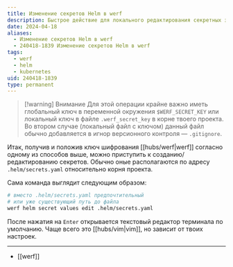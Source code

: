 ```yaml
---
title: Изменение секретов Helm в werf
description: Быстрое действие для локального редактирования секретных значений Helm в проекте, управляемым werf
date: 2024-04-18
aliases:
  - Изменение секретов Helm в werf
  - 240418-1839 Изменение секретов Helm в werf
tags:
  - werf
  - helm
  - kubernetes
uid: 240418-1839
type: permanent
---
```


> [!warning] Внимание
> Для этой операции крайне важно иметь глобальный ключ в переменной окружения `$WERF_SECRET_KEY` или локальный ключ в файле `.werf_secret_key` в корне твоего проекта. Во втором случае (локальный файл с ключом) данный файл обычно добавляется в игнор версионного контроля — `.gitignore`.

Итак, получив и положив ключ шифрования [[hubs/werf|werf]] согласно одному из способов выше, можно приступить к созданию/редактированию секретов. Обычно оные располагаются по адресу `.helm/secrets.yaml` относительно корня проекта.

Сама команда выглядит следующим образом:

```bash
# вместо .helm/secrets.yaml предпочтительный
# или уже существующий путь до файла
werf helm secret values edit .helm/secrets.yaml
```

После нажатия на `Enter` открывается текстовый редактор терминала по умолчанию. Чаще всего это [[hubs/vim|vim]], но зависит от твоих настроек.

---

- [[werf]]
